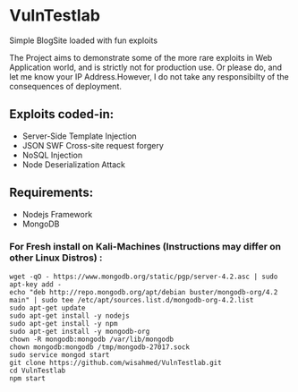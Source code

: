 # VulnTestlab
Simple BlogSite loaded with fun exploits

The Project aims to demonstrate some of the more rare exploits in Web Application world, and is strictly not for production use. Or please do, and let me know your IP Address.However, I do not take any responsibilty of the consequences of deployment.

## Exploits coded-in:
* Server-Side Template Injection
* JSON SWF Cross-site request forgery
* NoSQL Injection
* Node Deserialization Attack

## Requirements:
* Nodejs Framework
* MongoDB

### For Fresh install on Kali-Machines (Instructions may differ on other Linux Distros) :

```
wget -qO - https://www.mongodb.org/static/pgp/server-4.2.asc | sudo apt-key add -
echo "deb http://repo.mongodb.org/apt/debian buster/mongodb-org/4.2 main" | sudo tee /etc/apt/sources.list.d/mongodb-org-4.2.list
sudo apt-get update
sudo apt-get install -y nodejs
sudo apt-get install -y npm
sudo apt-get install -y mongodb-org
chown -R mongodb:mongodb /var/lib/mongodb
chown mongodb:mongodb /tmp/mongodb-27017.sock
sudo service mongod start
git clone https://github.com/wisahmed/VulnTestlab.git
cd VulnTestlab
npm start
```
